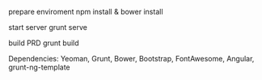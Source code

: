 prepare enviroment
	npm install & bower install

start server
	grunt serve

build PRD 
	grunt build

Dependencies:
	Yeoman,
	Grunt,
	Bower,
	Bootstrap,
	FontAwesome,
	Angular,
	grunt-ng-template